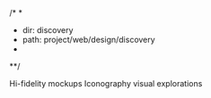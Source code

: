 /*
*
*	dir:	discovery
*	path:	project/web/design/discovery
*
**/

Hi-fidelity mockups
Iconography
visual explorations